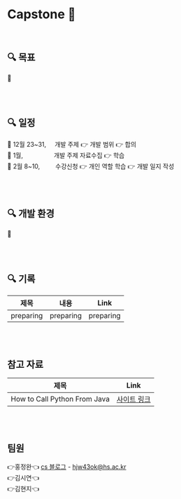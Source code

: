 # Capstone 🚩

<br>

## 🔍 목표

🔹 


<br><br>

## 🔍 일정

🔹 12월 23~31, &nbsp; &nbsp; 개발 주제  👉 개발 범위  👉 합의  <br>
🔹 1월, &nbsp; &nbsp; &nbsp; &nbsp; &nbsp; &nbsp; &nbsp; &nbsp; &nbsp;개발 주제 자료수집 👉 학습<br>
🔹 2월 8~10, &nbsp; &nbsp; &nbsp; &nbsp; 수강신청 👉 개인 역할 학습 👉 개발 일지 작성<br>


<br><br>


## 🔍 개발 환경

🔹 

<br><br>

## 🔍 기록


|제목|내용|Link|
|------|---|---|
|preparing|preparing|preparing|


<br><br>

## 참고 자료

|제목|Link|
|------|---|
|How to Call Python From Java|[사이트 링크](https://www.baeldung.com/java-working-with-python)|


<br><br>
## 팀원

👉홍정완👈 [cs 블로그](https://velog.io/@daydream) - hjw43ok@hs.ac.kr<br>
👉김시연👈 <br>
👉김현지👈 <br>

